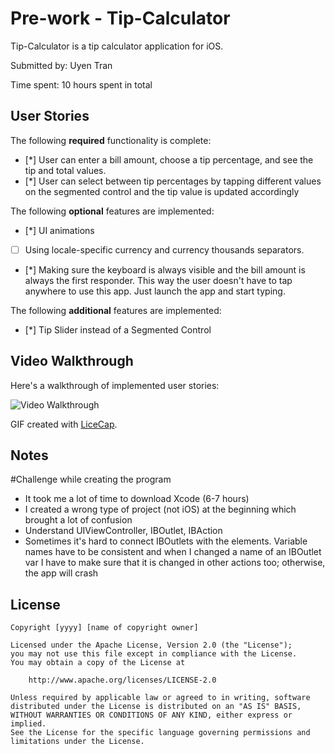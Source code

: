 # Pre-work - Tip-Calculator

Tip-Calculator is a tip calculator application for iOS.

Submitted by: Uyen Tran

Time spent: 10 hours spent in total

## User Stories

The following **required** functionality is complete:

* [*] User can enter a bill amount, choose a tip percentage, and see the tip and total values.
* [*] User can select between tip percentages by tapping different values on the segmented control and the tip value is updated accordingly

The following **optional** features are implemented:

* [*] UI animations
* [ ] Using locale-specific currency and currency thousands separators.
* [*] Making sure the keyboard is always visible and the bill amount is always the first responder. This way the user doesn't have to tap anywhere to use this app. Just launch the app and start typing.

The following **additional** features are implemented:

- [*] Tip Slider instead of a Segmented Control

## Video Walkthrough

Here's a walkthrough of implemented user stories:

<img src='http://i.imgur.com/link/to/your/gif/file.gif' title='Video Walkthrough' width='' alt='Video Walkthrough' />

GIF created with [LiceCap](http://www.cockos.com/licecap/).

## Notes
#Challenge while creating the program
- It took me a lot of time to download Xcode (6-7 hours)
- I created a wrong type of project (not iOS) at the beginning which brought a lot of confusion
- Understand UIViewController, IBOutlet, IBAction
- Sometimes it's hard to connect IBOutlets with the elements. Variable names have to be consistent and when I changed a name of an IBOutlet var I have to make sure that it is changed in other actions too; otherwise, the app will crash

## License

    Copyright [yyyy] [name of copyright owner]

    Licensed under the Apache License, Version 2.0 (the "License");
    you may not use this file except in compliance with the License.
    You may obtain a copy of the License at

        http://www.apache.org/licenses/LICENSE-2.0

    Unless required by applicable law or agreed to in writing, software
    distributed under the License is distributed on an "AS IS" BASIS,
    WITHOUT WARRANTIES OR CONDITIONS OF ANY KIND, either express or implied.
    See the License for the specific language governing permissions and
    limitations under the License.
